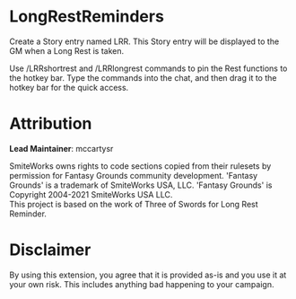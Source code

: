 # LongRestReminders
Create a Story entry named LRR. This Story entry will be displayed to the GM when a Long Rest is taken.

Use /LRRshortrest and /LRRlongrest commands to pin the Rest functions to the hotkey bar. Type the commands into the  chat, and then drag it to the hotkey bar for the quick access.

# Attribution
**Lead Maintainer**: mccartysr  

SmiteWorks owns rights to code sections copied from their rulesets by permission for Fantasy Grounds community development. 'Fantasy Grounds' is a trademark of SmiteWorks USA, LLC. 'Fantasy Grounds' is Copyright 2004-2021 SmiteWorks USA LLC.  
This project is based on the work of Three of Swords for Long Rest Reminder.
# Disclaimer
By using this extension, you agree that it is provided as-is and you use it at your own risk. This includes anything bad happening to your campaign.
